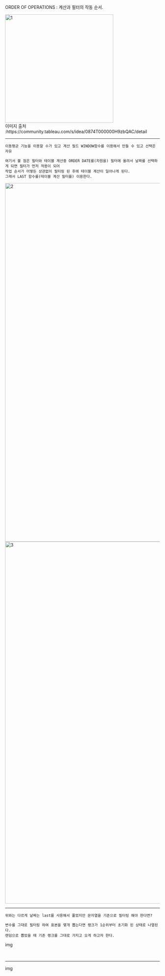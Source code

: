 ORDER OF OPERATIONS : 계산과 필터의 작동 순서.

<img width="352" alt="1" src="https://user-images.githubusercontent.com/34879309/88455471-7cb4a180-ceb0-11ea-939b-f9d06d571f2e.png">

<BR/>
이미지 출처 :https://community.tableau.com/s/idea/0874T000000H9zbQAC/detail

----


```
이동평균 기능을 이용할 수가 있고 계산 필드 WINDOW함수를 이용해서 만들 수 있고 선택은 자유

여기서 볼 점은 필터와 테이블 계산중 ORDER DATE를(차원을) 필터에 올려서 날짜를 선택하게 되면 필터가 먼저 적용이 되어
작업 순서가 어떻든 상관없이 필터링 된 후에 테이블 계산이 일어나게 된다.
그래서 LAST 함수를(테이블 계산 필터를) 이용한다.
```
<img width="1165" alt="2" src="https://user-images.githubusercontent.com/34879309/88456169-79bcaf80-ceb6-11ea-9a9c-9bd42e9dafac.PNG">

<img width="1176" alt="3" src="https://user-images.githubusercontent.com/34879309/88456265-44fd2800-ceb7-11ea-8ee8-e992e3290405.PNG">

<br />

----

```
위와는 다르게 날짜는 last를 사용해서 풀었지만 문자열을 기준으로 필터링 해야 한다면?

변수를 그대로 필터링 하여 표본을 몇개 뽑는다면 랭크가 1순위부터 초기화 된 상태로 나열된다.
랜덤으로 뽑았을 때 기존 랭크를 그대로 가지고 오게 하고자 한다.
```

img

<br/>

----

img
```

```
